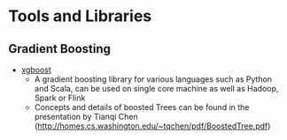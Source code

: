 # Tools and Libraries

## Gradient Boosting

- [xgboost](https://github.com/dmlc/xgboost)
  + A gradient boosting library for various languages such as Python and Scala, can be used on single core machine as well as Hadoop, Spark or Flink
  + Concepts and details of boosted Trees can be found in the presentation by Tianqi Chen (http://homes.cs.washington.edu/~tqchen/pdf/BoostedTree.pdf)
